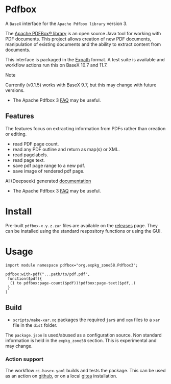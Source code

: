 # Pdfbox
A `BaseX` interface for the `Apache Pdfbox library` version 3. 

The [Apache PDFBox® library](https://pdfbox.apache.org/) is an open source Java tool for working with PDF documents. This project allows creation of new PDF documents, manipulation of existing documents and the ability to extract content from documents.

This interface is packaged in the [Expath](https://docs.basex.org/main/Repository#expath_packaging) format.
A test suite is available and workflow actions run this on BaseX 10.7 and 11.7.

> [!NOTE]  
>Currently (v0.1.5) works with BaseX 9.7, but this may change with future versions.

* The Apache Pdfbox 3 [FAQ](https://pdfbox.apache.org/3.0/faq.html) may be useful.
## Features


The features focus on extracting information from PDFs rather than creation or editing.

* read PDF page count.
* read any PDF outline and return as map(s) or XML.
* read pagelabels.
* read page text.
* save pdf page range to a new pdf.
* save image of rendered pdf page.

AI (Deepseek) generated [documentation](doc.md)  
* The Apache Pdfbox 3 [FAQ](https://pdfbox.apache.org/3.0/faq.html) may be useful.

# Install
Pre-built `pdfbox-x.y.z.zar` files are available on the [releases](releases) page. They can be installed using the standard respository functions or using the GUI.

# Usage
```xquery
import module namespace pdfbox="org.expkg_zone58.Pdfbox3";

pdfbox:with-pdf("...path/to/pdf.pdf",
 function($pdf){
  (1 to pdfbox:page-count($pdf))!pdfbox:page-text($pdf,.)
 }
)
```

## Build

* `scripts/make-xar.xq` packages the required `jar`s and `xqm` files to a `xar` file in the `dist` folder.

The `package.json` is used/abused as a configuration source. Non standard information is held in the `expkg_zone58` section. This is experimental and may change.
### Action support

The workflow `ci-basex.yaml` builds and tests the package. This can be used as an action on [github](https://github.com/features/actions), or on a local [gitea](https://docs.gitea.com/usage/actions/overview) installation.
